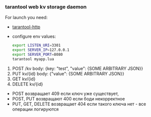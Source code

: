 ### tarantool web kv storage daemon

For launch you need:  
* [tarantool-http](https://github.com/tarantool/http)

* configure env values:
    ```bash
    export LISTEN_URI=3301
    export SERVER_IP=127.0.0.1
    export SERVER_PORT=8080
    tarantool myapp.lua
    ```


1) POST /kv body: {key: "test", "value": {SOME ARBITRARY JSON}} 
2) PUT kv/{id} body: {"value": {SOME ARBITRARY JSON}} 
3) GET kv/{id} 
4) DELETE kv/{id} 

- POST возвращает 409 если ключ уже существует, 
- POST, PUT возвращают 400 если боди некорректное 
- PUT, GET, DELETE возвращает 404 если такого ключа нет - все операции логируются